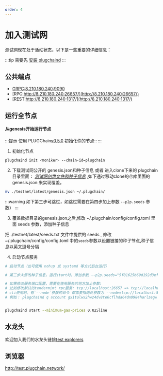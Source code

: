 ```yaml
---
order: 4
---
```


# 加入测试网

测试网现在处于活动状态，以下是一些重要的详细信息：

:::tip
需要先 [安装 plugchaind](install.md)
:::
## 公共端点

- [GRPC:8.210.180.240:9090]()
- [RPC:http://8.210.180.240:26657/](http://8.210.180.240:26657/)
- [REST:http://8.210.180.240:1317/](http://8.210.180.240:1317/)



## 运行全节点

#### 从genesis开始运行节点

:::提示
使用 PLUGChain[v0.5.0](https://github.com/oracleNetworkProtocol/plugchain.git) 初始化你的节点::
:::

1. 初始化节点

```bash
plugchaind init <moniker> --chain-id=plugchain
```

2. 下载测试网公开的 genesis.json和种子信息 或者 进入clone下来的 plugchain 目录里面：
*[测试网创世文件和种子信息](https://github.com/oracleNetworkProtocol/plugchain/blob/main/testnet/latest/)* ,如下通过移动clone的仓库里面的genesis.json 来实现覆盖。

```bash 
mv ./testnet/latest/genesis.json ~/.plugchain/
```

:::warning 
如下第三步可跳过，如跳过需要在第四步加上参数 `--p2p.seeds` 参数）
:::

3. 覆盖数据目录的genesis.json之后,修改 ~/.plugchain/config/config.toml 里面 seeds 参数，添加种子信息

把 ./testnet/latest/seeds.txt 文件中提供的 seeds , 修改 ~/.plugchain/config/config.toml 中的`seeds`参数以设置链接的种子节点,种子信息以英文逗号分隔


4. 启动节点服务
```bash
# 启动节点（也可使用 nohup 或 systemd 等方式后台运行）

# 第三步未修改种子信息，运行start时，添加参数 --p2p.seeds="5f81625b69d192d3ef5bf47b83484326e0546491@47.100.161.102:26656"

# 如果修改服务端口配置，需要在使用服务的地方加上参数:
# 比如修改默认的tendermint rpc服务: tcp://localhost:26657 => tcp://localhost:5000 
# cli使用时，有`--node`参数的命令 都需要指向此参数为 --node=tcp://localhost:5000
# 例如： plugchaind q account gx1tulwx2hwz4dv8te6cflhda64dn0984harlzegw --node tcp://localhost:5000


plugchaind start --minimum-gas-prices 0.025line
```



## 水龙头

欢迎加入我们的水龙头链接[test explorers](http://test.plugchain.network/wallet/receive)

## 浏览器

<http://test.plugchain.network/>



